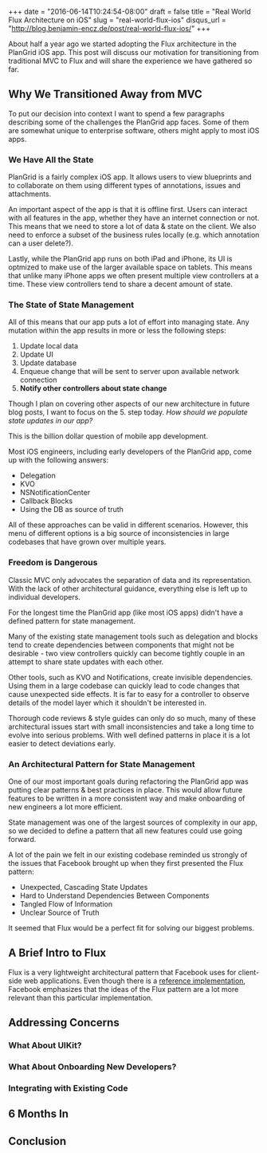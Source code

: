 +++
date = "2016-06-14T10:24:54-08:00"
draft = false
title = "Real World Flux Architecture on iOS"
slug = "real-world-flux-ios"
disqus_url = "http://blog.benjamin-encz.de/post/real-world-flux-ios/"
+++

About half a year ago we started adopting the Flux architecture in the PlanGrid iOS app. This post will discuss our motivation for transitioning from traditional MVC to Flux and will share the experience we have gathered so far.

<!--more-->

## Why We Transitioned Away from MVC

To put our decision into context I want to spend a few paragraphs describing some of the challenges the PlanGrid app faces. Some of them are somewhat unique to enterprise software, others might apply to most iOS apps. 

### We Have All the State

PlanGrid is a fairly complex iOS app. It allows users to view blueprints and to collaborate on them using different types of annotations, issues and attachments.

An important aspect of the app is that it is offline first. Users can interact with all features in the app, whether they have an internet connection or not. This means that we need to store a lot of data & state on the client. We also need to enforce a subset of the business rules locally (e.g. which annotation can a user delete?).

Lastly, while the PlanGrid app runs on both iPad and iPhone, its UI is optmized to make use of the larger available space on tablets. This means that unlike many iPhone apps we often present multiple view controllers at a time. These view controllers tend to share a decent amount of state.

### The State of State Management

All of this means that our app puts a lot of effort into managing state. Any mutation within the app results in more or less the following steps:

1. Update local data
2. Update UI
3. Update database
4. Enqueue change that will be sent to server upon available network connection
5. **Notify other controllers about state change**

Though I plan on covering other aspects of our new architecture in future blog posts, I want to focus on the 5. step today. *How should we populate state updates in our app?* 

This is the billion dollar question of mobile app development. 

Most iOS engineers, including early developers of the PlanGrid app, come up with the following answers:

- Delegation
- KVO
- NSNotificationCenter
- Callback Blocks
- Using the DB as source of truth

All of these approaches can be valid in different scenarios. However, this menu of different options is a big source of inconsistencies in large codebases that have grown over multiple years.

### Freedom is Dangerous

Classic MVC only advocates the separation of data and its representation. With the lack of other architectural guidance, everything else is left up to individual developers.

For the longest time the PlanGrid app (like most iOS apps) didn't have a defined pattern for state management. 

Many of the existing state management tools such as delegation and blocks tend to create dependencies between components that might not be desirable - two view controllers quickly can become tightly couple in an attempt to share state updates with each other. 

Other tools, such as KVO and Notifications, create invisible dependencies. Using them in a large codebase can quickly lead to code changes that cause unexpected side effects. It is far to easy for a controller to observe details of the model layer which it shouldn't be interested in.

Thorough code reviews & style guides can only do so much, many of these architectural issues start with small inconsistencies and take a long time to evolve into serious problems. With well defined patterns in place it is a lot easier to detect deviations early.

### An Architectural Pattern for State Management

One of our most important goals during refactoring the PlanGrid app was putting clear patterns & best practices in place. This would allow future features to be written in a more consistent way and make onboarding of new engineers a lot more efficient.

State management was one of the largest sources of complexity in our app, so we decided to define a pattern that all new features could use going forward.

A lot of the pain we felt in our existing codebase reminded us strongly of the issues that Facebook brought up when they first presented the Flux pattern: 

- Unexpected, Cascading State Updates
- Hard to Understand Dependencies Between Components
- Tangled Flow of Information
- Unclear Source of Truth

It seemed that Flux would be a perfect fit for solving our biggest problems.

## A Brief Intro to Flux

Flux is a very lightweight architectural pattern that Facebook uses for client-side web applications. Even though there is a [reference implementation](https://github.com/facebook/flux), Facebook emphasizes that the ideas of the Flux pattern are a lot more relevant than this particular implementation.



## Addressing Concerns

### What About UIKit?

### What About Onboarding New Developers?

### Integrating with Existing Code

## 6 Months In

## Conclusion

